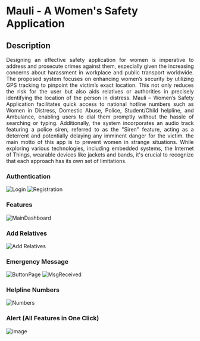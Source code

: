 # Mauli - A Women's Safety Application

## Description
<p align="justify">
Designing an effective safety application for women is imperative to address and prosecute crimes against them, especially given the increasing concerns about harassment in workplace and public transport worldwide. The proposed system focuses on enhancing women’s security by utilizing GPS tracking to pinpoint the victim’s exact location. This not only reduces the risk for the user but also aids relatives or authorities in precisely identifying the location of the person in distress. Mauli – Women’s Safety Application facilitates quick access to national hotline numbers such as Women in Distress, Domestic Abuse, Police, Student/Child helpline, and Ambulance, enabling users to dial them promptly without the hassle of searching or typing. Additionally, the system incorporates an audio track featuring a police siren, referred to as the "Siren" feature, acting as a deterrent and potentially delaying any imminent danger for the victim. the main motto of this app is to prevent women in strange situations. While exploring various technologies, including embedded systems, the Internet of Things, wearable devices like jackets and bands, it's crucial to recognize that each approach has its own set of limitations.


### Authentication
![Login](https://github.com/user-attachments/assets/e6ac8d81-9f24-4d21-8cfb-6e7386e43cd3)
![Registration](https://github.com/user-attachments/assets/139974e5-6468-483c-a76d-da3f9830c279)

### Features
![MainDashboard](https://github.com/user-attachments/assets/128be8f8-7fad-4941-b54f-184ca5956225)

### Add Relatives
![Add Relatives](https://github.com/user-attachments/assets/2b1cc4ce-705e-48ef-8745-d1ae1218461c)

### Emergency Message
![ButtonPage](https://github.com/user-attachments/assets/b44ecb4f-858f-4a71-8f02-185b8306e4c1)
![MsgReceived](https://github.com/user-attachments/assets/30dbbe52-0d97-49df-8e95-d4dca3f85838)

### Helpline Numbers
![Numbers](https://github.com/user-attachments/assets/d4d41c01-9fea-4c5a-a32b-2830c279e905)

### Alert (All Features in One Click)
![image](https://github.com/user-attachments/assets/f30f45a9-69f1-44a7-9784-c0110717c7a4)
